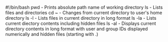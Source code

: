 #!/bin/bash
pwd - Prints absolute path name of working directory
ls - Lists files and directories
cd ~ - Changes from current directory to user's home directory
ls -l - Lists files in current directory in long format
ls -la - Lists current diectory contents including hidden files
ls -al - Displays current directory contents in long format with user and group IDs displayed numerically and hidden files (starting with .)
